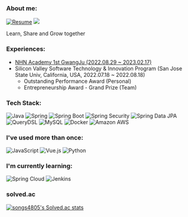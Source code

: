 ### About me:
[![Resume](https://img.shields.io/badge/Resume-000000?style=flat-square&logo=Notion&logoColor=white)]()
<a href="https://velog.io/@songs4805"><img src="https://img.shields.io/badge/Blog-11B48A?style=flat-square&logo=Vimeo&logoColor=white&link=https://velog.io/@songs4805"/></a>

Learn, Share and Grow together

### Experiences:
- [NHN Academy 1st GwangJu (2022.08.29 ~ 2023.02.17)](https://github.com/nhnacademy-1st-gwangju)
- Silicon Valley Software Technology & Innovation Program (San Jose State Univ, California, USA, 2022.07.18 ~ 2022.08.18)
  - Outstanding Performance Award (Personal)
  - Entrepreneurship Award - Grand Prize (Team)

### Tech Stack:

![Java](https://img.shields.io/badge/Java-007396?style=flat-square&logo=Java)
![Spring](https://img.shields.io/badge/Spring-6DB33F?style=flat-square&logo=spring&logoColor=white)
![Spring Boot](http://img.shields.io/badge/SpringBoot-6DB33F?style=flat-square&logo=SpringBoot&logoColor=white)
![Spring Security](https://img.shields.io/static/v1?style=flat-square&message=Spring+Security&color=6DB33F&logo=Spring+Security&logoColor=FFFFFF&label=)
![Spring Data JPA](http://img.shields.io/badge/SpringDataJPA-59666C?style=flat-square&logo=Hibernate&logoColor=white)
![QueryDSL](http://img.shields.io/badge/QueryDSL-4479A1?style=flat-square&logo=Hibernate&logoColor=white)
![MySQL](http://img.shields.io/badge/MySQL-4479A1?style=flat-square&logo=MySQL&logoColor=white)
![Docker](http://img.shields.io/badge/Docker-2496ED?style=flat-square&logo=Docker&logoColor=white)
![Amazon AWS](http://img.shields.io/badge/AmazonAWS-232F3E?style=flat-square&logo=AmazonAWS)

### I've used more than once:
![JavaScript](http://img.shields.io/badge/JavaScript-F7DF1E?style=flat-square&logo=JavaScript&logoColor=white)
![Vue.js](http://img.shields.io/badge/Vue.js-4FC88D?style=flat-square&logo=Vue.js&logoColor=white)
![Python](http://img.shields.io/badge/Python-3776AB?style=flat-square&logo=Python&logoColor=white)

### I'm currently learning:
![Spring Cloud](http://img.shields.io/badge/SpringCloud-6DB33F?style=flat-square&logo=Spring&logoColor=white)
![Jenkins](http://img.shields.io/badge/Jenkins-D24939?style=flat-square&logo=Jenkins&logoColor=white)

<!--
![Kotlin](http://img.shields.io/badge/Kotlin-7F52FF?style=flat-square&logo=Kotlin&logoColor=white)
-->

### solved.ac
[![songs4805's Solved.ac stats](http://mazassumnida.wtf/api/v2/generate_badge?boj=songs4805)](https://solved.ac/songs4805/)
